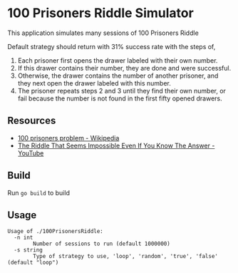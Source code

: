 # 100 Prisoners Riddle Simulator

This application simulates many sessions of 100 Prisoners Riddle

Default strategy should return with 31% success rate with the steps of,

1. Each prisoner first opens the drawer labeled with their own number.
1. If this drawer contains their number, they are done and were successful.
1. Otherwise, the drawer contains the number of another prisoner, and they next open the drawer labeled with this number.
1. The prisoner repeats steps 2 and 3 until they find their own number, or fail because the number is not found in the first fifty opened drawers.

## Resources
* [100 prisoners problem - Wikipedia](https://en.wikipedia.org/wiki/100_prisoners_problem)
* [The Riddle That Seems Impossible Even If You Know The Answer - YouTube](https://www.youtube.com/watch?v=iSNsgj1OCLA)

## Build
Run `go build` to build

## Usage
```
Usage of ./100PrisonersRiddle:
  -n int
        Number of sessions to run (default 1000000)
  -s string
        Type of strategy to use, 'loop', 'random', 'true', 'false' (default "loop")
```